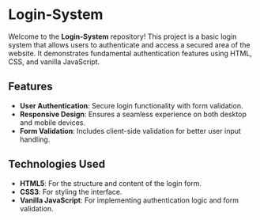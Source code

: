 # Login-System

Welcome to the **Login-System** repository! This project is a basic login system that allows users to authenticate and access a secured area of the website. It demonstrates fundamental authentication features using HTML, CSS, and vanilla JavaScript.

## Features

- **User Authentication**: Secure login functionality with form validation.
- **Responsive Design**: Ensures a seamless experience on both desktop and mobile devices.
- **Form Validation**: Includes client-side validation for better user input handling.

## Technologies Used

- **HTML5**: For the structure and content of the login form.
- **CSS3**: For styling the interface.
- **Vanilla JavaScript**: For implementing authentication logic and form validation.
